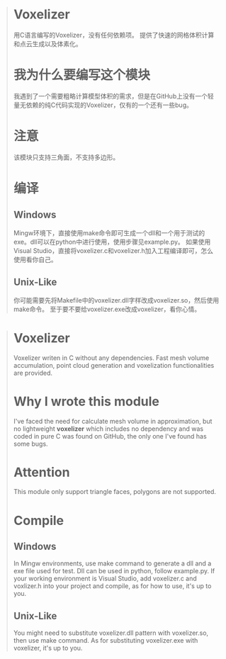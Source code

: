 > # Voxelizer
> 用C语言编写的Voxelizer，没有任何依赖项。
> 提供了快速的网格体积计算和点云生成以及体素化。
> # 我为什么要编写这个模块
> 我遇到了一个需要粗略计算模型体积的需求，但是在GitHub上没有一个轻量无依赖的纯C代码实现的Voxelizer，仅有的一个还有一些bug。 
> # 注意
> 该模块只支持三角面，不支持多边形。
> # 编译
> ## Windows
> Mingw环境下，直接使用make命令即可生成一个dll和一个用于测试的exe。dll可以在python中进行使用，使用步骤见example.py。
> 如果使用Visual Studio，直接将voxelizer.c和voxelizer.h加入工程编译即可，怎么使用看你自己。
> ## Unix-Like
> 你可能需要先将Makefile中的voxelizer.dll字样改成voxelizer.so，然后使用make命令。
> 至于要不要给voxelizer.exe改成voxelizer，看你心情。



> # Voxelizer
> Voxelizer writen in C without any dependencies.
> Fast mesh volume accumulation, point cloud generation and voxelization functionalities are provided. 
> # Why I wrote this module
> I've faced the need for calculate mesh volume in approximation, but no lightweight **voxelizer** which includes no dependency and was coded in pure C was found on GitHub, the only one I've found has some bugs. 
> # Attention
> This module only support triangle faces, polygons are not supported.
> # Compile
> ## Windows
> In Mingw environments, use make command to generate a dll and a exe file used for test. Dll can be used in python, follow example.py.
> If your working environment is Visual Studio, add voxelizer.c and voxlizer.h into your project and compile, as for how to use, it's up to you.
> ## Unix-Like
> You might need to substitute voxelizer.dll pattern with voxelizer.so, then use make command.
> As for substituting voxelizer.exe with voxelizer, it's up to you.
